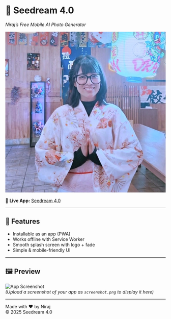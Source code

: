 # 🌌 Seedream 4.0  
*Niraj’s Free Mobile AI Photo Generator*  

![App Logo](./Logo.jpg)  

🚀 **Live App:** [Seedream 4.0](https://poudelniraj193-tech.github.io/seedream4/)  

---

## 📱 Features
- Installable as an app (PWA)  
- Works offline with Service Worker  
- Smooth splash screen with logo + fade  
- Simple & mobile-friendly UI  

---

## 🖼 Preview
![App Screenshot](./screenshot.png)  
*(Upload a screenshot of your app as `screenshot.png` to display it here)*  

---

Made with ❤️ by Niraj  
© 2025 Seedream 4.0
